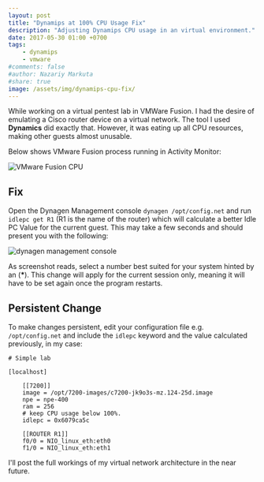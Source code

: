 ```yaml
---
layout: post
title: "Dynamips at 100% CPU Usage Fix"
description: "Adjusting Dynamips CPU usage in an virtual environment."
date: 2017-05-30 01:00 +0700
tags: 
    - dynamips
    - vmware
#comments: false
#author: Nazariy Markuta
#share: true
image: /assets/img/dynamips-cpu-fix/
---
```


While working on a virtual pentest lab in VMWare Fusion. I had the desire of emulating a Cisco router device on a virtual network. The tool I used **Dynamics** did exactly that. However, it was eating up all CPU resources, making other guests almost unusable.


Below shows VMware Fusion process running in Activity Monitor:

![VMware Fusion CPU]({{page.image}}/vmware-cpu.png)


## Fix
Open the Dynagen Management console `dynagen /opt/config.net` and run `idlepc get R1` (R1 is the name of the router) which will calculate a better Idle PC Value for the current guest. This may take a few seconds and should present you with the following:

![dynagen management console]({{page.image}}/dynagen-cpu.png)

As screenshot reads, select a number best suited for your system hinted by an (**\***).
This change will apply for the current session only, meaning it will have to be set again once the program restarts.

## Persistent Change
To make changes persistent, edit your configuration file e.g. `/opt/config.net` and include the `idlepc` keyword and the value calculated previously, in my case:

```
# Simple lab

[localhost]

    [[7200]]
    image = /opt/7200-images/c7200-jk9o3s-mz.124-25d.image
    npe = npe-400
    ram = 256
    # keep CPU usage below 100%.
    idlepc = 0x6079ca5c

    [[ROUTER R1]]
    f0/0 = NIO_linux_eth:eth0
    f1/0 = NIO_linux_eth:eth1
```



I'll post the full workings of my virtual network architecture in the near future.
